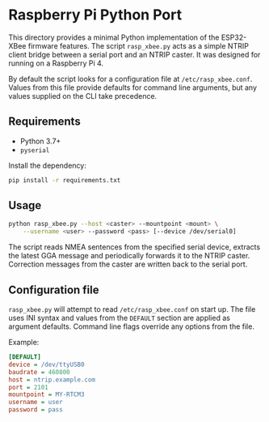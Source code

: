 # Raspberry Pi Python Port

This directory provides a minimal Python implementation of the ESP32-XBee firmware features.
The script `rasp_xbee.py` acts as a simple NTRIP client bridge between a serial
port and an NTRIP caster. It was designed for running on a Raspberry Pi 4.

By default the script looks for a configuration file at `/etc/rasp_xbee.conf`.
Values from this file provide defaults for command line arguments, but any
values supplied on the CLI take precedence.

## Requirements
* Python 3.7+
* `pyserial`

Install the dependency:
```bash
pip install -r requirements.txt
```

## Usage
```bash
python rasp_xbee.py --host <caster> --mountpoint <mount> \
    --username <user> --password <pass> [--device /dev/serial0]
```

The script reads NMEA sentences from the specified serial device, extracts the
latest GGA message and periodically forwards it to the NTRIP caster. Correction
messages from the caster are written back to the serial port.

## Configuration file

`rasp_xbee.py` will attempt to read `/etc/rasp_xbee.conf` on start up. The file
uses INI syntax and values from the `DEFAULT` section are applied as argument
defaults. Command line flags override any options from the file.

Example:

```ini
[DEFAULT]
device = /dev/ttyUSB0
baudrate = 460800
host = ntrip.example.com
port = 2101
mountpoint = MY-RTCM3
username = user
password = pass
```
